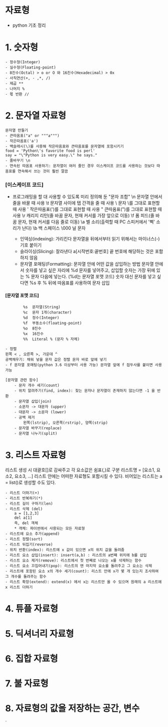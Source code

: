 자료형
===================
* python 기초 정리

# 1. 숫자형
    - 정수형(Integer)
    - 실수형(Floating-point)
    - 8진수(Octal) > o or O 와 16진수(Hexadecimal) > 0x
    - 사칙연산(+, - ,*, /)
    - 제곱 **
    - 나머지 %
    - 몫 반환 //
    
# 2. 문자열 자료형
    문자열 만들기
    - 큰따옴표("a" or """a""")
    - 작은따옴표('a')
    - 백슬래시(\)를 사용해 작은따옴표와 큰따옴표를 문자열에 포함시키기
    food = 'Python\'s favorite food is perl'
    say = "\"Python is very easy.\" he says."
    - 줄바꾸기 \n
    - 연속된 따옴표 사용하기: 문자열이 여러 줄인 경우 이스케이프 코드를 사용하는 것보다 따옴표를 연속해서 쓰는 것이 훨씬 깔끔
###        [이스케이프 코드]
- 프로그래밍을 할 대 사용할 수 있도록 미리 정의해 둔 "문자 조합"
    \n	문자열 안에서 줄을 바꿀 때 사용
    \t	문자열 사이에 탭 간격을 줄 때 사용
    \\	문자 \를 그대로 표현할 때 사용
    \'	작은따옴표(')를 그대로 표현할 때 사용
    \"	큰따옴표(")를 그대로 표현할 때 사용
    \r	캐리지 리턴(줄 바꿈 문자, 현재 커서를 가장 앞으로 이동)
    \f	폼 피드(줄 바꿈 문자, 현재 커서를 다음 줄로 이동)
    \a	벨 소리(출력할 때 PC 스피커에서 '삑' 소리가 난다)
    \b	백 스페이스
    \000	널 문자
    
    
    - 인덱싱(indexing): 가리킨다
        문자열을 뒤에서부터 읽기 위해서는 마이너스(-) 기호 붙이기
    - 슬라이싱(Slicing): 잘라낸다
        a[시작번호:끝번호] 끝 번호에 해당하는 것은 포함하지 않음
    - 문자열 포매팅(Formatting): 문자열 안에 어떤 값을 삽입하는 방법
        문자열 안에서 숫자를 넣고 싶은 자리에 %d 문자를 넣어주고, 삽입할 숫자는 가장 뒤에 있는 % 문자 다음에 넣는다. (%d는 문자열 포맷 코드)
        숫자 대신 문자를 넣고 싶다면 %s 후 % 뒤에 따옴표를 사용하여 문자 삽입 
####        [문자열 포맷 코드]
            %s	문자열(String)
            %c	문자 1개(character)
            %d	정수(Integer)
            %f	부동소수(floating-point)
            %o	8진수
            %x	16진수
            %%	Literal % (문자 % 자체)
            
    - 정렬
    왼쪽 < , 오른쪽 >, 가운데 ^ 
    공백채우기: 채워 넣을 문자 값은 정렬 문자 바로 앞에 넣기
    - f 문자열 포매팅(python 3.6 이상부터 사용 가능) 문자열 앞에 f 접두사를 붙이면 사용 가능
    
    [문자열 관련 함수]
        - 문자 개수 세기(count)
        - 위치 알려주기(find, index): 찾는 문자나 문자열이 존재하지 않는다면 -1 을 반환
        - 문자열 삽입(join)
        - 소문자 -> 대문자 (upper)
        - 대문자 -> 소문자 (lower)
        - 공백 제거
            왼쪽(lstrip), 오른쪽(rstrip), 양쪽(strip)
        - 문자열 바꾸기(replace)
        - 문자열 나누기(split)

    
# 3. 리스트 자료형
리스트 생성 시 대괄호[]로 감싸주고 각 요소값은 쉼표(,)로 구분
리스트명 = [요소1, 요소2, 요소3, ...]
리스트 안에는 어떠한 자료형도 포함시킬 수 있다.
비어있는 리스트는 a = list()로 생성할 수도 있다. 

    - 리스트 더하기(+)
    - 리스트 반복하기(*)
    - 리스트 길이 구하기(len) 
    - 리스트 삭제 (del)
        a = [1,2,3]
        del a[1]
        즉, del 객체
        * 객체: 파이썬에서 사용되는 모든 자료형
    - 리스트에 요소 추가(append)
    - 리스트 정렬(sort)
    - 리스트 뒤집기(reverse)
    - 위치 반환(index): 리스트에 x 값이 있으면 x의 위치 값을 돌려줌
    - 리스트 요소 삽입(insert): insert(a,b) : 리스트의 a번째 위치에 b를 삽입
    - 리스트 요소 제거(remove): 리스트에서 첫 번째로 나오는 x를 삭제하는 함수
    - 리스트 요소 끄집어내기(pop): 리스트의 맨 마지막 요소를 돌려주고 그 요소는 삭제
    - 리스트에 포함된 요소 x의 개수 세기(count): 리스트 안에 x가 몇 개 있는지 조사하여 그 개수를 돌려주는 함수
    - 리스트 확장(extend): extend(x) 에서 x는 리스트만 올 수 있으며 원래의 a 리스트에 x 리스트 더하기 

# 4. 튜플 자료형
# 5. 딕셔너리 자료형
# 6. 집합 자료형
# 7. 불 자료형
# 8. 자료형의 값을 저장하는 공간, 변수
`